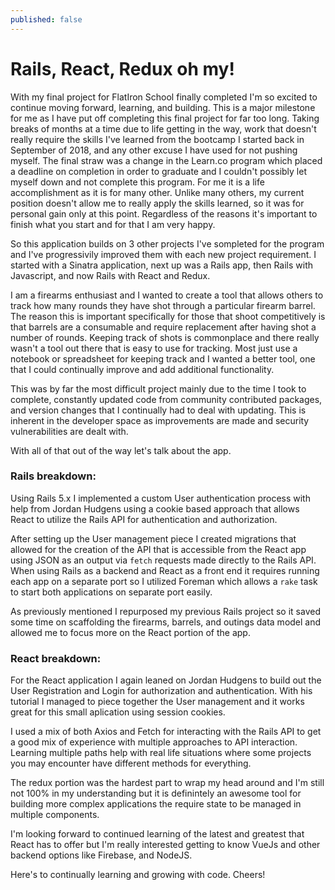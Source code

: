 ```yaml
---
published: false
---
```

# Rails, React, Redux oh my!

With my final project for FlatIron School finally completed I'm so excited to continue moving forward, learning, and building. This is a major milestone for me as I have put off completing this final project for far too long. Taking breaks of months at a time due to life getting in the way, work that doesn't really require the skills I've learned from the bootcamp I started back in September of 2018, and any other excuse I have used for not pushing myself. The final straw was a change in the Learn.co program which placed a deadline on completion in order to graduate and I couldn't possibly let myself down and not complete this program. For me it is a life accomplishment as it is for many other. Unlike many others, my current position doesn't allow me to really apply the skills learned, so it was for personal gain only at this point. Regardless of the reasons it's important to finish what you start and for that I am very happy.

So this application builds on 3 other projects I've sompleted for the program and I've progressivily improved them with each new project requirement. I started with a Sinatra application, next up was a Rails app, then Rails with Javascript, and now Rails with React and Redux. 

I am a firearms enthusiast and I wanted to create a tool that allows others to track how many rounds they have shot through a particular firearm barrel. The reason this is important specifically for those that shoot competitively is that barrels are a consumable and require replacement after having shot a number of rounds. Keeping track of shots is commonplace and there really wasn't a tool out there that is easy to use for tracking. Most just use a notebook or spreadsheet for keeping track and I wanted a better tool, one that I could continually improve and add additional functionality.

This was by far the most difficult project mainly due to the time I took to complete, constantly updated code from community contributed packages, and version changes that I continually had to deal with updating. This is inherent in the developer space as improvements are made and security vulnerabilities are dealt with.

With all of that out of the way let's talk about the app.

### Rails breakdown:
Using Rails 5.x I implemented a custom User authentication process with help from Jordan Hudgens using a cookie based approach that allows React to utilize the Rails API for authentication and authorization.

After setting up the User management piece I created migrations that allowed for the creation of the API that is accessible from the React app using JSON as an output via `fetch` requests made directly to the Rails API. When using Rails as a backend and React as a front end it requires running each app on a separate port so I utilized Foreman which allows a `rake` task to start both applications on separate port easily.

As previously mentioned I repurposed my previous Rails project so it saved some time on scaffolding the firearms, barrels, and outings data model and allowed me to focus more on the React portion of the app.

### React breakdown:
For the React application I again leaned on Jordan Hudgens to build out the User Registration and Login for authorization and authentication. With his tutorial I managed to piece together the User management and it works great for this small aplication using session cookies.

I used a mix of both Axios and Fetch for interacting with the Rails API to get a good mix of experience with multiple approaches to API interaction. Learning multiple paths help with real life situations where some projects you may encounter have different methods for everything.

The redux portion was the hardest part to wrap my head around and I'm still not 100% in my understanding but it is definintely an awesome tool for building more complex applications the require state to be managed in multiple components. 


I'm looking forward to continued learning of the latest and greatest that React has to offer but I'm really interested getting to know VueJs and other backend options like Firebase, and NodeJS.

Here's to continually learning and growing with code. Cheers!


